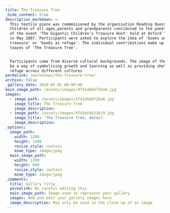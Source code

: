 ```yaml
---
title: The Treasure Tree
_hide_content: true
description_markdown: >-
  This textile piece was commmisioned by the organisation Reading Quest.
  Children of all ages,parents and grandparents contibuted to the panel as part
  of the event 'The Gigantic Children's Treasure Hunt' held at Oxford Town Hall
  in May 2007. Participants were asked to explore the idea of 'books as
  treasure' or 'books as refuge'. The individual contributions make up the
  leaves of 'The Treasure Tree'.


  Participants came from diverse cultural backgrounds. The image of the tree can
  be a way of symbolising growth and learning as well as providing shelter and
  refuge across different cultures
permalink: /workshops/the-treasure-tree/
archive: false
_gallery_date: 2016-05-01 00:00:00
main_image_path: /assets/images/4741dbbd72ba8.jpg
images:
  - image_path: /assets/images/4741dbbd72ba8.jpg
    image_title: The Treasure Tree
    image_description:
  - image_path: /assets/images/4741dcbb316c9.jpg
    image_title: 'The Treasure Tree, detail'
    image_description:
_options:
  image_path:
    width: 1200
    height: 1200
    resize_style: contain
    mime_type: image/jpeg
  main_image_path:
    width: 1200
    height: 800
    resize_style: contain
    mime_type: image/jpeg
_comments:
  title: Gallery title
  permalink: Be careful editing this
  main_image_path: Image used to represent your gallery
  images: Add and edit your gallery images here
  image_description: May only be used in the close up of an image
---
```


